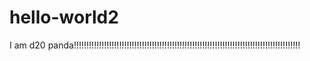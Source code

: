 # hello-world2

I am d20 panda!!!!!!!!!!!!!!!!!!!!!!!!!!!!!!!!!!!!!!!!!!!!!!!!!!!!!!!!!!!!!!!!!!!!!!!!!!!!!!!!!!!!!!!!!!
